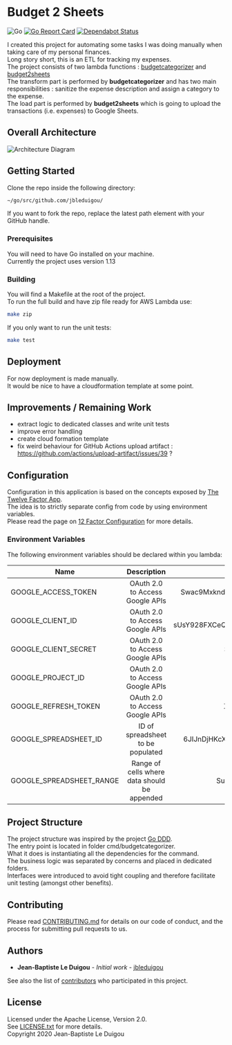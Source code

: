 # Budget 2 Sheets
![Go](https://github.com/jbleduigou/budget2sheets/workflows/Go/badge.svg)
[![Go Report Card](https://goreportcard.com/badge/github.com/jbleduigou/budget2sheets)](https://goreportcard.com/report/github.com/jbleduigou/budget2sheets)
[![Dependabot Status](https://api.dependabot.com/badges/status?host=github&repo=jbleduigou/budget2sheets)](https://dependabot.com)


I created this project for automating some tasks I was doing manually when taking care of my personal finances.  
Long story short, this is an ETL for tracking my expenses.  
The project consists of two lambda functions : [budgetcategorizer](https://github.com/jbleduigou/budgetcategorizer) and [budget2sheets](https://github.com/jbleduigou/budget2sheets)  
The transform part is performed by **budgetcategorizer** and has two main responsibilities : sanitize the expense description and assign a category to the expense.  
The load part is performed by **budget2sheets** which is going to upload the transactions (i.e. expenses) to Google Sheets.

## Overall Architecture

![Architecture Diagram](architecture_diagram.png)

## Getting Started

Clone the repo inside the following directory:

```bash
~/go/src/github.com/jbleduigou/

```

If you want to fork the repo, replace the latest path element with your GitHub handle.

### Prerequisites

You will need to have Go installed on your machine.  
Currently the project uses version 1.13

### Building
You will find a Makefile at the root of the project.  
To run the full build and have zip file ready for AWS Lambda use:

```bash
make zip
```

If you only want to run the unit tests:

```bash
make test
```

## Deployment

For now deployment is made manually.  
It would be nice to have a cloudformation template at some point.

## Improvements / Remaining Work

* extract logic to dedicated classes and write unit tests
* improve error handling
* create cloud formation template
* fix weird behaviour for GitHub Actions upload artifact : https://github.com/actions/upload-artifact/issues/39 ?

## Configuration

Configuration in this application is based on the concepts exposed by [The Twelve Factor App](https://12factor.net/).  
The idea is to strictly separate config from code by using environment variables.  
Please read the page on [12 Factor Configuration](https://12factor.net/config) for more details.

### Environment Variables

The following environment variables should be declared within you lambda:

| Name                         | Description                                 | Sample Value                                                 |
| ---------------------------- |:-------------------------------------------:| :-----------------------------------------------------------:|
| GOOGLE_ACCESS_TOKEN          | OAuth 2.0 to Access Google APIs             | Swac9MxkndN1elrl3y7Gk6XWizKC97gs48eJ3p7O                     |
| GOOGLE_CLIENT_ID             | OAuth 2.0 to Access Google APIs             | 769149424942-sUsY928FXCeQB15Dpot0.apps.googleusercontent.com |
| GOOGLE_CLIENT_SECRET         | OAuth 2.0 to Access Google APIs             | Swac9MxkndN1elrl3y7G                                         |
| GOOGLE_PROJECT_ID            | OAuth 2.0 to Access Google APIs             | budget2sheets-633863                                         |
| GOOGLE_REFRESH_TOKEN         | OAuth 2.0 to Access Google APIs             | XgukkG2720EZOZuiYiHZ                                         |
| GOOGLE_SPREADSHEET_ID        | ID of spreadsheet to be populated           | 6JIJnDjHKcXwF9EhCTPLp0BJiZ03tMPvbVn36sj4                     |
| GOOGLE_SPREADSHEET_RANGE     | Range of cells where data should be appended| Suivi Dépenses Janvier!A2:F2                                 |

## Project Structure

The project structure was inspired by the project [Go DDD](https://github.com/marcusolsson/goddd).  
The entry point is located in folder cmd/budgetcategorizer.  
What it does is instantiating all the dependencies for the command.  
The business logic was separated by concerns and placed in dedicated folders.  
Interfaces were introduced to avoid tight coupling and therefore facilitate unit testing (amongst other benefits).  

## Contributing

Please read [CONTRIBUTING.md](CONTRIBUTING.md) for details on our code of conduct, and the process for submitting pull requests to us.

## Authors

* **Jean-Baptiste Le Duigou** - *Initial work* - [jbleduigou](https://github.com/jbleduigou)

See also the list of [contributors](https://github.com/jbleduigou/budget2sheets/contributors) who participated in this project.

## License

Licensed under the Apache License, Version 2.0.  
See [LICENSE.txt](LICENSE.txt) for more details.  
Copyright 2020 Jean-Baptiste Le Duigou
